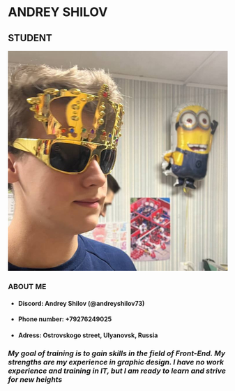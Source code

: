 # **ANDREY SHILOV**
## STUDENT
![Photo](/img/H29RqnBT4cM.jpg)
### ABOUT ME
* #### Discord: Andrey Shilov (@andreyshilov73)
* #### Phone number: +79276249025
* #### Adress: Ostrovskogo street, Ulyanovsk, Russia

### *My goal of training is to gain skills in the field of Front-End. My strengths are my experience in graphic design. I have no work experience and training in IT, but I am ready to learn and strive for new heights*